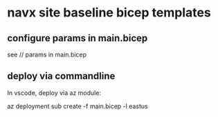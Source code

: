 # navx site baseline bicep templates
## configure params in main.bicep
see // params in main.bicep

## deploy via commandline
In vscode, deploy via az module:

az deployment sub create -f main.bicep -l eastus
